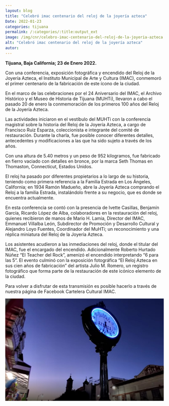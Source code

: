 ```yaml
---
layout: blog
title: "Celebró imac centenario del reloj de la joyería azteca"
Date: 2022-01-23
categories: tijuana
permalink: /:categories/:title:output_ext
image: /img/cnr/celebro-imac-centenario-del-reloj-de-la-joyeria-azteca.png
alt: "Celebró imac centenario del reloj de la joyería azteca"
autor:
---
```


**Tijuana, Baja California; 23 de Enero 2022.** 

Con una conferencia, exposición fotográfica y encendido del Reloj de la Joyería Azteca, el Instituto Municipal de Arte y Cultura (IMAC), conmemoró el primer centenario de la fabricación de este ícono de la ciudad.

En el marco de las celebraciones por el 24 Aniversario del IMAC, el Archivo Histórico y el Museo de Historia de Tijuana (MUHTi), llevaron a cabo el pasado 20 de enero la conmemoración de los primeros 100 años del Reloj de la Joyería Azteca.

Las actividades iniciaron en el vestíbulo del MUHTi con la conferencia magistral sobre la historia del Reloj de la Joyería Azteca, a cargo de Francisco Ruiz Esparza, coleccionista e integrante del comité de restauración.
Durante la charla, fue posible conocer diferentes detalles, antecedentes y modificaciones a las que ha sido sujeto a través de los años.

Con una altura de 5.40 metros y un peso de 952 kilogramos, fue fabricado en fierro vaciado con detalles en bronce, por la marca Seth Thomas en Thomaston, Connecticut, Estados Unidos.

El reloj ha pasado por diferentes propietarios a lo largo de su historia, teniendo como primera referencia a la Familia Estrada en Los Ángeles, California; en 1934 Ramón Madueño, abre la Joyería Azteca comprando el Reloj a la familia Estrada, instalándolo frente a su negocio, que es donde se encuentra actualmente.

En esta conferencia se contó con la presencia de Ivette Casillas, Benjamín García, Ricardo López de Alba, colaboradores en la restauración del reloj, quienes recibieron de manos de Mario H. Lamia, Director del IMAC, Emmanuel Villalba León, Subdirector de Promoción y Desarrollo Cultural y Alejandro Loyo Fuentes, Coordinador del MuHTi; un reconocimiento y una réplica miniatura del Reloj de la Joyería Azteca.

Los asistentes acudieron a las inmediaciones del reloj, donde el titular del IMAC, fue el encargado del encendido. Adicionalmente Roberto Hurtado Núñez “El Teacher del Rock”, amenizó el encendido interpretando “6 para las 5”.
El evento culminó con la exposición fotográfica “El Reloj Azteca en sus cien años de fabricación” del artista Julio M. Romero, un registro fotográfico que forma parte de la restauración de este icónico elemento de la ciudad.

Para volver a disfrutar de esta transmisión es posible hacerlo a través de nuestra página de Facebook Cartelera Cultural IMAC.

<div id="carouselExampleSlidesOnly" class="carousel slide" data-ride="carousel">
  <div class="carousel-inner">
    <div class="carousel-item active">
       <img class="d-block w-100" src="/img/cnr/celebro-imac-centenario-del-reloj-de-la-joyeria-azteca.png" loading="lazy"  alt="Celebró imac centenario del reloj de la joyería azteca">
    </div>
  </div>
</div>